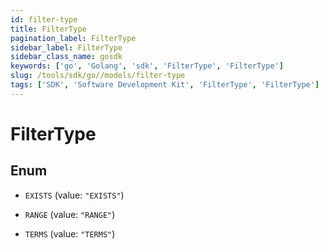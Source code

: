 ```yaml
---
id: filter-type
title: FilterType
pagination_label: FilterType
sidebar_label: FilterType
sidebar_class_name: gosdk
keywords: ['go', 'Golang', 'sdk', 'FilterType', 'FilterType'] 
slug: /tools/sdk/go//models/filter-type
tags: ['SDK', 'Software Development Kit', 'FilterType', 'FilterType']
---
```


# FilterType

## Enum


* `EXISTS` (value: `"EXISTS"`)

* `RANGE` (value: `"RANGE"`)

* `TERMS` (value: `"TERMS"`)


